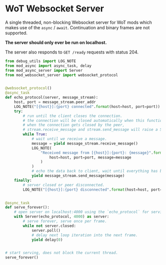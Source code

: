 # WoT Websocket Server
A single threaded, non-blocking Websocket server for WoT mods which makes use of the `async` / `await`.
Continuation and binary frames are not supported.

**The server should only ever be run on localhost.**

The server also responds to `GET /ready` requests with status 204.

```python
from debug_utils import LOG_NOTE
from mod_async import async_task, delay
from mod_async_server import Server
from mod_websocket_server import websocket_protocol


@websocket_protocol()
@async_task
def echo_protocol(server, message_stream):
    host, port = message_stream.peer_addr
    LOG_NOTE("[{host}]:{port} connected".format(host=host, port=port))
    try:
        # run until the client closes the connection.
        # the connection will be closed automatically when this function exits.
        # when the connection gets closed by the peer,
        # stream.receive_message and stream.send_message will raise a StreamClosed exception.
        while True:
            # wait until we receive a message.
            message = yield message_stream.receive_message()
            LOG_NOTE(
                "Received message from [{host}]:{port}: {message}".format(
                    host=host, port=port, message=message
                )
            )
            # echo the data back to client, wait until everything has been sent.
            yield message_stream.send_message(message)
    finally:
        # server closed or peer disconnected.
        LOG_NOTE("[{host}]:{port} disconnected".format(host=host, port=port))


@async_task
def serve_forever():
    # open server on localhost:4000 using the `echo_protocol` for serving individual connections.
    with Server(echo_protocol, 4000) as server:
        # serve forever, serve once per frame.
        while not server.closed:
            server.poll()
            # delay next loop iteration into the next frame.
            yield delay(0)


# start serving, does not block the current thread.
serve_forever()
```